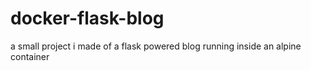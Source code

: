 # docker-flask-blog
a small project i made of a flask powered blog running inside an alpine container 
